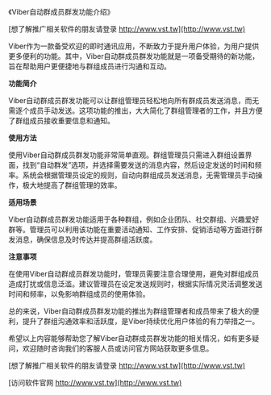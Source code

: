《Viber自动群成员群发功能介绍》

[想了解推广相关软件的朋友请登录 http://www.vst.tw](http://www.vst.tw)

Viber作为一款备受欢迎的即时通讯应用，不断致力于提升用户体验，为用户提供更多便利的功能。其中，Viber自动群成员群发功能就是一项备受期待的新功能，旨在帮助用户更便捷地与群组成员进行沟通和互动。

**功能简介**

Viber自动群成员群发功能可以让群组管理员轻松地向所有群成员发送消息，而无需逐个成员手动发送。这项功能的推出，大大简化了群组管理者的工作，并且方便了群组成员接收重要信息和通知。

**使用方法**

使用Viber自动群成员群发功能非常简单直观。群组管理员只需进入群组设置界面，找到“自动群发”选项，并选择需要发送的消息内容，然后设定发送的时间和频率。系统会根据管理员设定的规则，自动向群组成员发送消息，无需管理员手动操作，极大地提高了群组管理的效率。

**适用场景**

Viber自动群成员群发功能适用于各种群组，例如企业团队、社交群组、兴趣爱好群等。管理员可以利用该功能在重要活动通知、工作安排、促销活动等方面进行群发消息，确保信息及时传达并提高群组活跃度。

**注意事项**

在使用Viber自动群成员群发功能时，管理员需要注意合理使用，避免对群组成员造成打扰或信息泛滥。建议管理员在设定发送规则时，根据实际情况灵活调整发送时间和频率，以免影响群组成员的使用体验。

总的来说，Viber自动群成员群发功能的推出为群组管理者和成员带来了极大的便利，提升了群组沟通效率和活跃度，是Viber持续优化用户体验的有力举措之一。

希望以上内容能够帮助您了解Viber自动群成员群发功能的相关情况，如有更多疑问，欢迎随时咨询我们的客服人员或访问官方网站获取更多信息。

[想了解推广相关软件的朋友请登录 http://www.vst.tw](http://www.vst.tw)


[访问软件官网 http://www.vst.tw](http://www.vst.tw)
